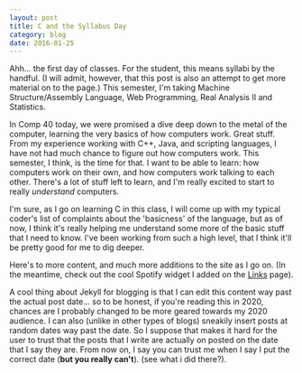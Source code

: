```yaml
---
layout: post
title: C and the Syllabus Day
category: blog
date: 2016-01-25
---
```


Ahh... the first day of classes. For the student, this means syllabi by the handful. (I will admit, however, that this post is also an attempt to get more material on to the page.)
This semester, I'm taking Machine Structure/Assembly Language, Web Programming, Real Analysis II and Statistics.

In Comp 40 today, we were promised a dive deep down to the metal of the computer, learning the very basics of how computers work. Great stuff. From my experience working with C++, Java, and scripting languages, I have not had much chance to figure out how computers work. This semester, I think, is the time for that. I want to be able to learn: how computers work on their own, and how computers work talking to each other. There's a lot of stuff left to learn, and I'm really excited to start to really *understand* computers.

I'm sure, as I go on learning C in this class, I will come up with my typical coder's list of complaints about the 'basicness' of the language, but as of now, I think it's really helping me understand some more of the basic stuff that I need to know. I've been working from such a high level, that I think it'll be pretty good for me to dig deeper.

Here's to more content, and much more additions to the site as I go on. (In the meantime, check out the cool Spotify widget I added on the [Links](/links/) page).

A cool thing about Jekyll for blogging is that I can edit this content way past the actual post date... so to be honest, if you're reading this in 2020, chances are I probably changed to be more geared towards my 2020 audience. I can also (unlike in other types of blogs) sneakily insert posts at random dates way past the date. So I suppose that makes it hard for the user to trust that the posts that I write are actually on posted on the date that I say they are. From now on, I say you can trust me when I say I put the correct date (**but you really can't**). (see what i did there?).

